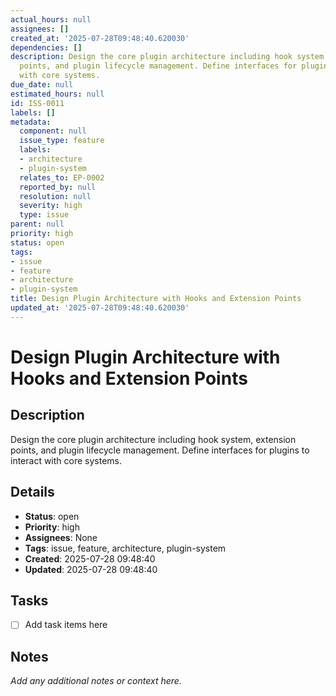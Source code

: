 ```yaml
---
actual_hours: null
assignees: []
created_at: '2025-07-28T09:48:40.620030'
dependencies: []
description: Design the core plugin architecture including hook system, extension
  points, and plugin lifecycle management. Define interfaces for plugins to interact
  with core systems.
due_date: null
estimated_hours: null
id: ISS-0011
labels: []
metadata:
  component: null
  issue_type: feature
  labels:
  - architecture
  - plugin-system
  relates_to: EP-0002
  reported_by: null
  resolution: null
  severity: high
  type: issue
parent: null
priority: high
status: open
tags:
- issue
- feature
- architecture
- plugin-system
title: Design Plugin Architecture with Hooks and Extension Points
updated_at: '2025-07-28T09:48:40.620030'
---
```


# Design Plugin Architecture with Hooks and Extension Points

## Description
Design the core plugin architecture including hook system, extension points, and plugin lifecycle management. Define interfaces for plugins to interact with core systems.

## Details
- **Status**: open
- **Priority**: high
- **Assignees**: None
- **Tags**: issue, feature, architecture, plugin-system
- **Created**: 2025-07-28 09:48:40
- **Updated**: 2025-07-28 09:48:40

## Tasks
- [ ] Add task items here

## Notes
_Add any additional notes or context here._

